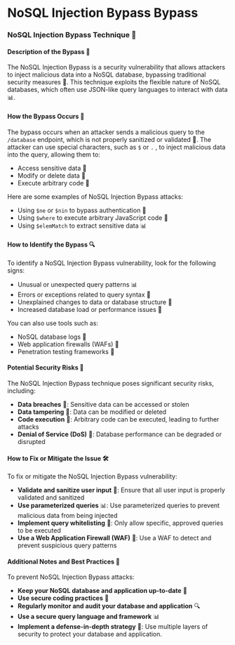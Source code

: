 # NoSQL Injection Bypass Bypass

### NoSQL Injection Bypass Technique 🚨
#### Description of the Bypass 📝
The NoSQL Injection Bypass is a security vulnerability that allows attackers to inject malicious data into a NoSQL database, bypassing traditional security measures 🚫. This technique exploits the flexible nature of NoSQL databases, which often use JSON-like query languages to interact with data 📊.

#### How the Bypass Occurs 🤔
The bypass occurs when an attacker sends a malicious query to the `/database` endpoint, which is not properly sanitized or validated 🚮. The attacker can use special characters, such as `$` or `.` , to inject malicious data into the query, allowing them to:
* Access sensitive data 📁
* Modify or delete data 🚮
* Execute arbitrary code 🤖

Here are some examples of NoSQL Injection Bypass attacks:
* Using `$ne` or `$nin` to bypass authentication 🚫
* Using `$where` to execute arbitrary JavaScript code 🤖
* Using `$elemMatch` to extract sensitive data 📊

#### How to Identify the Bypass 🔍
To identify a NoSQL Injection Bypass vulnerability, look for the following signs:
* Unusual or unexpected query patterns 📊
* Errors or exceptions related to query syntax 🚫
* Unexplained changes to data or database structure 📁
* Increased database load or performance issues 🚀

You can also use tools such as:
* NoSQL database logs 📝
* Web application firewalls (WAFs) 🚫
* Penetration testing frameworks 🎯

#### Potential Security Risks 🚨
The NoSQL Injection Bypass technique poses significant security risks, including:
* **Data breaches** 📁: Sensitive data can be accessed or stolen
* **Data tampering** 🚮: Data can be modified or deleted
* **Code execution** 🤖: Arbitrary code can be executed, leading to further attacks
* **Denial of Service (DoS)** 🚫: Database performance can be degraded or disrupted

#### How to Fix or Mitigate the Issue 🛠️
To fix or mitigate the NoSQL Injection Bypass vulnerability:
* **Validate and sanitize user input** 🚮: Ensure that all user input is properly validated and sanitized
* **Use parameterized queries** 📊: Use parameterized queries to prevent malicious data from being injected
* **Implement query whitelisting** 📝: Only allow specific, approved queries to be executed
* **Use a Web Application Firewall (WAF)** 🚫: Use a WAF to detect and prevent suspicious query patterns

#### Additional Notes and Best Practices 📝
To prevent NoSQL Injection Bypass attacks:
* **Keep your NoSQL database and application up-to-date** 📆
* **Use secure coding practices** 🚫
* **Regularly monitor and audit your database and application** 🔍
* **Use a secure query language and framework** 📊
* **Implement a defense-in-depth strategy** 🚫: Use multiple layers of security to protect your database and application.